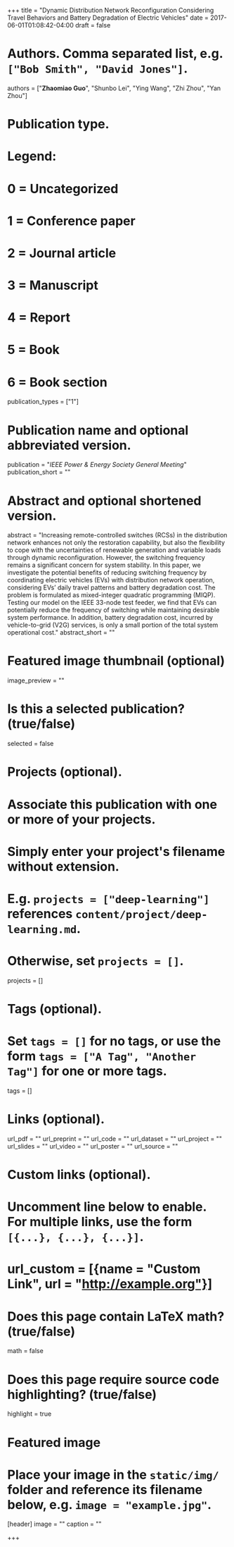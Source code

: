 +++
title = "Dynamic Distribution Network Reconfiguration Considering Travel Behaviors and Battery Degradation of Electric Vehicles"
date = 2017-06-01T01:08:42-04:00
draft = false

# Authors. Comma separated list, e.g. `["Bob Smith", "David Jones"]`.
authors = ["**Zhaomiao Guo**", "Shunbo Lei", "Ying Wang", "Zhi Zhou", "Yan Zhou"]

# Publication type.
# Legend:
# 0 = Uncategorized
# 1 = Conference paper
# 2 = Journal article
# 3 = Manuscript
# 4 = Report
# 5 = Book
# 6 = Book section
publication_types = ["1"]

# Publication name and optional abbreviated version.
publication = "*IEEE Power & Energy Society General Meeting*"
publication_short = ""

# Abstract and optional shortened version.
abstract = "Increasing remote-controlled switches (RCSs) in the distribution network enhances not only the restoration capability, but also the flexibility to cope with the uncertainties of renewable generation and variable loads through dynamic reconfiguration. However, the switching frequency remains a significant concern for system stability. In this paper, we investigate the potential benefits of reducing switching frequency by coordinating electric vehicles (EVs) with distribution network operation, considering EVs’ daily travel patterns and battery degradation cost. The problem is formulated as mixed-integer quadratic programming (MIQP). Testing our model on the IEEE 33-node test feeder, we find that EVs can potentially reduce the frequency of switching while maintaining desirable system performance. In addition, battery degradation cost, incurred by vehicle-to-grid (V2G) services, is only a small portion of the total system operational cost."
abstract_short = ""

# Featured image thumbnail (optional)
image_preview = ""

# Is this a selected publication? (true/false)
selected = false

# Projects (optional).
#   Associate this publication with one or more of your projects.
#   Simply enter your project's filename without extension.
#   E.g. `projects = ["deep-learning"]` references `content/project/deep-learning.md`.
#   Otherwise, set `projects = []`.
projects = []

# Tags (optional).
#   Set `tags = []` for no tags, or use the form `tags = ["A Tag", "Another Tag"]` for one or more tags.
tags = []

# Links (optional).
url_pdf = ""
url_preprint = ""
url_code = ""
url_dataset = ""
url_project = ""
url_slides = ""
url_video = ""
url_poster = ""
url_source = ""

# Custom links (optional).
#   Uncomment line below to enable. For multiple links, use the form `[{...}, {...}, {...}]`.
# url_custom = [{name = "Custom Link", url = "http://example.org"}]

# Does this page contain LaTeX math? (true/false)
math = false

# Does this page require source code highlighting? (true/false)
highlight = true

# Featured image
# Place your image in the `static/img/` folder and reference its filename below, e.g. `image = "example.jpg"`.
[header]
image = ""
caption = ""

+++
